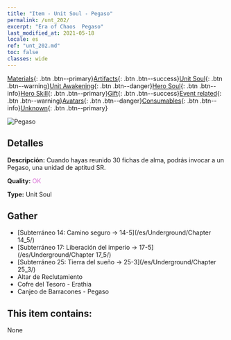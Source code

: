 ```yaml
---
title: "Item - Unit Soul - Pegaso"
permalink: /unt_202/
excerpt: "Era of Chaos  Pegaso"
last_modified_at: 2021-05-18
locale: es
ref: "unt_202.md"
toc: false
classes: wide
---
```

 [Materials](/ItemsES/){: .btn .btn--primary}[Artifacts](/ItemsES/Artifacts/){: .btn .btn--success}[Unit Soul](/ItemsES/UnitSoul/){: .btn .btn--warning}[Unit Awakening](/ItemsES/UnitAwakening/){: .btn .btn--danger}[Hero Soul](/ItemsES/HeroSoul/){: .btn .btn--info}[Hero Skill](/ItemsES/HeroSkill/){: .btn .btn--primary}[Gift](/ItemsES/Gift/){: .btn .btn--success}[Event related](/ItemsES/Events/){: .btn .btn--warning}[Avatars](/ItemsES/Avatars/){: .btn .btn--danger}[Consumables](/ItemsES/Consumables/){: .btn .btn--info}[Unknown](/ItemsES/Unknown/){: .btn .btn--primary}

 ![Pegaso](/images/u/ti_feima.jpg)

## Detalles
 **Descripción:** Cuando hayas reunido 30 fichas de alma, podrás invocar a un Pegaso, una unidad de aptitud SR.

 **Quality:** <span style="color: #DA70D6">OK</span>

 **Type:** Unit Soul

## Gather

*    [Subterráneo 14: Camino seguro -> 14-5](/es/Underground/Chapter 14_5/) 
*    [Subterráneo 17: Liberación del imperio -> 17-5](/es/Underground/Chapter 17_5/) 
*    [Subterráneo 25: Tierra del sueño -> 25-3](/es/Underground/Chapter 25_3/) 
*    Altar de Reclutamiento 
*    Cofre del Tesoro - Erathia 
*    Canjeo de Barracones - Pegaso 

## This item contains:

  None

